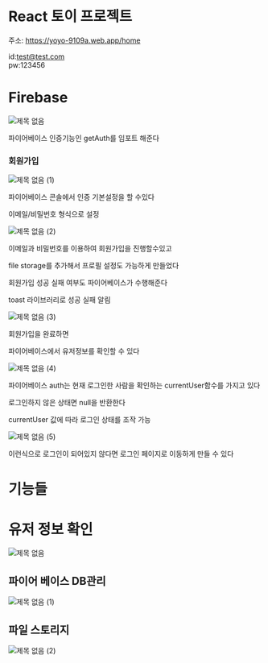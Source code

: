 # React 토이 프로젝트
주소: https://yoyo-9109a.web.app/home  

id:test@test.com    
pw:123456

# Firebase
![제목 없음](https://github.com/rnr9928/REACT/assets/97073355/cf43b080-fcc4-4305-baff-98b14b21c6f5)

파이어베이스 인증기능인  getAuth를 임포트 해준다



### 회원가입

![제목 없음 (1)](https://github.com/rnr9928/REACT/assets/97073355/2c9e517a-b321-4096-962d-e2ced42ef4e5)



파이어베이스 콘솔에서 인증 기본설정을 할 수있다

이메일/비밀번호 형식으로 설정



![제목 없음 (2)](https://github.com/rnr9928/REACT/assets/97073355/cd140132-1300-4fba-b3a7-d86649dde61f)




이메일과 비밀번호를 이용하여 회원가입을 진행할수있고

file storage를 추가해서 프로필 설정도 가능하게 만들었다

회원가입 성공 실패 여부도 파이어베이스가 수행해준다

toast 라이브러리로 성공 실패 알림 



![제목 없음 (3)](https://github.com/rnr9928/REACT/assets/97073355/fa51137e-b858-449d-8ce4-d14550ee7af4)



회원가입을 완료하면

파이어베이스에서 유저정보를 확인할 수 있다 



![제목 없음 (4)](https://github.com/rnr9928/REACT/assets/97073355/c7033256-15de-46ab-b7e5-9a9e19184cea)



파이어베이스 auth는 현재 로그인한 사람을 확인하는 currentUser함수를 가지고 있다

로그인하지 않은 상태면 null을 반환한다

currentUser 값에 따라 로그인 상태를 조작 가능



![제목 없음 (5)](https://github.com/rnr9928/REACT/assets/97073355/2ef3642c-3ff5-4443-b7bc-28b47cc744d5)




이런식으로 로그인이 되어있지 않다면 로그인 페이지로 이동하게 만들 수 있다





# 기능들

[]()

# 유저 정보 확인

![제목 없음](https://github.com/rnr9928/REACT/assets/97073355/2a20835d-e86a-4573-831d-de29586294ba)


## 파이어 베이스 DB관리

![제목 없음 (1)](https://github.com/rnr9928/REACT/assets/97073355/4eb0f318-f687-46c0-a111-413fa0a5f587)


## 파일 스토리지
![제목 없음 (2)](https://github.com/rnr9928/REACT/assets/97073355/acfdacba-2880-4426-85b9-740863676f53)

